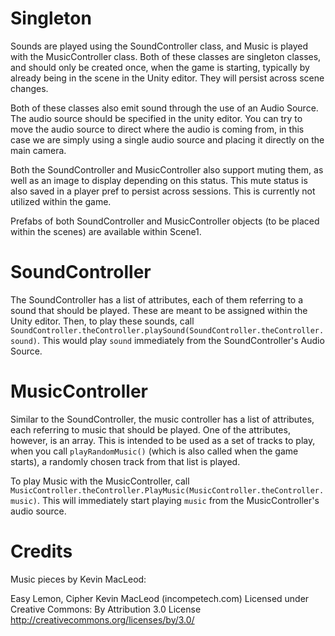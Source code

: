 # Singleton

Sounds are played using the SoundController class, and Music is played with the MusicController class. Both of these classes are singleton classes, and should only be created once, when the game is starting, typically by already being in the scene in the Unity editor. They will persist across scene changes.

Both of these classes also emit sound through the use of an Audio Source. The audio source should be specified in the unity editor. You can try to move the audio source to direct where the audio is coming from, in this case we are simply using a single audio source and placing it directly on the main camera.

Both the SoundController and MusicController also support muting them, as well as an image to display depending on this status. This mute status is also saved in a player pref to persist across sessions. This is currently not utilized within the game.

Prefabs of both SoundController and MusicController objects (to be placed within the scenes) are available within Scene1.

# SoundController

The SoundController has a list of attributes, each of them referring to a sound that should be played. These are meant to be assigned within the Unity editor. Then, to play these sounds, call `SoundController.theController.playSound(SoundController.theController.sound)`. This would play `sound` immediately from the SoundController's Audio Source.

# MusicController

Similar to the SoundController, the music controller has a list of attributes, each referring to music that should be played. One of the attributes, however, is an array. This is intended to be used as a set of tracks to play, when you call `playRandomMusic()` (which is also called when the game starts), a randomly chosen track from that list is played.

To play Music with the MusicController, call `MusicController.theController.PlayMusic(MusicController.theController.music)`. This will immediately start playing `music` from the MusicController's audio source.

# Credits

Music pieces by Kevin MacLeod:

Easy Lemon, Cipher Kevin MacLeod (incompetech.com)
Licensed under Creative Commons: By Attribution 3.0 License
http://creativecommons.org/licenses/by/3.0/